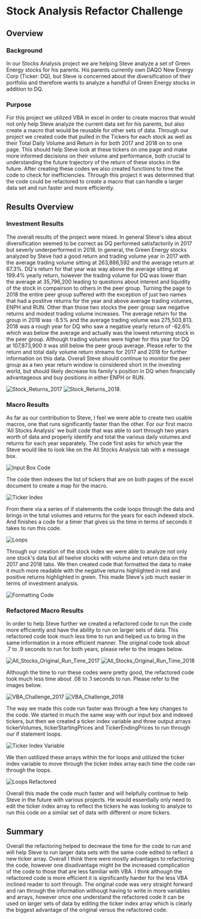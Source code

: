 # Stock Analysis Refactor Challenge

## Overview
### Background 
In our Stocks Analysis project we are helping Steve analyze a set of Green Energy stocks for his parents. His parents currently own DAQO New Energy Corp (Ticker: DQ), but Steve is concerned about the diversification of their portfolio and therefore wants to analyze a handful of Green Energy stocks in addition to DQ. 
### Purpose
For this project we utilized VBA in excel in order to create macros that would not only help Steve analyze the current data set for his parents, but also create a macro that would be reusable for other sets of data. Through our project we created code that pulled in the Tickers for each stock as well as their Total Daily Volume and Return in for both 2017 and 2018 on to one page. This should help Steve look at these tickers on one page and make more informed decisions on their volume and performance, both crucial to understanding the future trajectory of the return of these stocks in the future. After creating these codes we also created functions to time the code to check for inefficiencies. Through this project it was determined that the code could be refactored to create a macro that can handle a larger data set and run faster and more efficiently.

## Results Overview
### Investment Results
The overall results of the project were mixed. In general Steve's idea about diversification seemed to be correct as DQ performed satisfactorily in 2017 but severly underperformed in 2018. In general, the Green Energy stocks analyzed by Steve had a good return and trading volume year in 2017 with the average trading volume sitting at 263,886,592 and the average return at 67.3%. DQ's return for that year was way above the average sitting at 199.4% yearly return, however the trading volume for DQ was lower than the average at 35,796,200 leading to questions about interest and liquidity of the stock in compairson to others in the peer group. Turning the page to 2018 the entire peer group suffered with the exception of just two names that had a postitve returns for the year and above average trading volumes, ENPH and RUN. Other than those two stocks the peer group saw negative returns and modest trading volume increases. The average return for the group in 2018 was -8.5% and the average trading volume was 275,503,813. 2018 was a rough year for DQ who saw a negative yearly return of -62.6% which was below the average and actually was the lowest returning stock in the peer group. Although trading volumes were higher for this year for DQ at 107,873,900 it was still below the peer group average. Please refer to the return and total daily volume return streams for 2017 and 2018 for further information on this data. Overall Steve should continue to monitor the peer group as a two year return window is considered short in the investing world, but should likely decrease his family's position in DQ when financially advantageous and buy positions in either ENPH or RUN. 

![Stock_Returns_2017](https://user-images.githubusercontent.com/99626046/158082560-85c19dff-5437-4573-88e2-225d4c44807f.PNG)
![Stock_Returns_2018](https://user-images.githubusercontent.com/99626046/158082567-9295d1e9-ec4c-4597-8d7f-45fb3d72f5f1.PNG). 

### Macro Results
As far as our contribution to Steve, I feel we were able to create two usable macros, one that runs significantly faster than the other. For our first macro 'All Stocks Analysis' we built code that was able to sort through two years worth of data and properly identify and total the various daily volumes and returns for each year separately. The code first asks for which year the Steve would like to look like on the All Stocks Analysis tab with a message box.

![Input Box Code](https://user-images.githubusercontent.com/99626046/158083611-73d5d0f7-aec3-4249-bc18-c69383df4d04.PNG)

The code then indexes the list of tickers that are on both pages of the excel document to create a map for the macro. 

![Ticker Index](https://user-images.githubusercontent.com/99626046/158084242-ce05cc04-9f2f-40e7-838a-bbb76c4dfe1f.PNG)

From there via a series of if statements the code loops through the data and brings in the total volumes and returns for the years for each indexed stock. And finishes a code for a timer that gives us the time in terms of seconds it takes to run this code. 

![Loops](https://user-images.githubusercontent.com/99626046/158083806-ab722454-3a58-4770-85e1-d188a65eb1f4.PNG)

Through our creation of the stock index we were able to analyze not only one stock's data but all twelve stocks with volume and return data on the 2017 and 2018 tabs. We then created code that formatted the data to make it much more readable with the negative returns highlighted in red and positive returns highlighted in green. This made Steve's job much easier in terms of investment analysis. 

![Formatting Code](https://user-images.githubusercontent.com/99626046/158083677-74560594-6a25-4b07-a8c9-0e263bbbe853.PNG)

### Refactored Macro Results
In order to help Steve further we created a refactored code to run the code more efficiently and have the ability to run on larger sets of data. This refactored code took much less time to run and helped us to bring in the same information in a more efficient manner. The original code took about .7 to .9 seconds to run for both years, please refer to the images below. 

![All_Stocks_Original_Run_Time_2017](https://user-images.githubusercontent.com/99626046/158083979-bd41174e-3835-4f16-ae09-f0b91e9b6551.PNG)
![All_Stocks_Original_Run_Time_2018](https://user-images.githubusercontent.com/99626046/158083988-0e108f25-ba2b-473f-b638-20d05a89ccd2.PNG)

Although the time to run these codes were pretty good, the refactored code took much less time about .08 to .1 seconds to run. Please refer to the images below. 

![VBA_Challenge_2017](https://user-images.githubusercontent.com/99626046/158084020-229c9f45-b993-422a-8281-5e9a49b6bca8.PNG)
![VBA_Challenge_2018](https://user-images.githubusercontent.com/99626046/158084027-8b30c5c0-98c8-4e17-8b4d-634dc2bcf435.PNG)

The way we made this code run faster was through a few key changes to the code. We started in much the same way with our input box and indexed tickers, but then we created a ticker index variable and three output arrays tickerVolumes, tickerStartingPrices and TickerEndingPrices to run through our if statement loops. 

![Ticker Index Variable](https://user-images.githubusercontent.com/99626046/158084341-d3e88301-fb80-467c-800d-37d740f0559b.PNG)

We then ustilized these arrays within the for loops and utilized the ticker index variable to move through the ticker index array each time the code ran through the loops. 

![Loops Refactored](https://user-images.githubusercontent.com/99626046/158084505-f3914af3-1434-4553-82ad-27c016adaf83.PNG)

Overall this made the code much faster and will helpfully continue to help Steve in the future with various projects. He would essentially only need to edit the ticker index array to reflect the tickers he was looking to analyze to run this code on a similar set of data with different or more tickers. 

## Summary
Overall the refactoring helped to decrease the time for the code to run and will help Steve to run larger data sets with the same code edited to reflect a new ticker array. Overall I think there were mostly advantages to refactoring the code, however one disadvantage might be the increased complication of the code to those that are less familiar with VBA. I think although the refactored code is more efficient it is significantly harder for the less VBA inclined reader to sort through. The original code was very straight forward and ran through the information withougt having to write in more variables and arrays, however once one understand the refactored code it can be used on larger sets of data by editing the ticker index array which is clearly the biggest advantage of the original versus the refactored code. 
